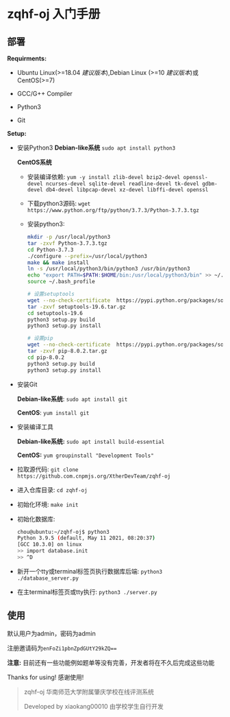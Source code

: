 # zqhf-oj 入门手册



## 部署

**Requirments:**

- Ubuntu Linux(>=18.04 *建议版本*),Debian Linux (>=10 *建议版本*)或CentOS(>=7)

- GCC/G++ Compiler

- Python3

- Git

  

**Setup:**

- 安装Python3
  **Debian-like系统** `sudo apt install python3`

  **CentOS系统**

  - 安装编译依赖: `yum -y install zlib-devel bzip2-devel openssl-devel ncurses-devel sqlite-devel readline-devel tk-devel gdbm-devel db4-devel libpcap-devel xz-devel libffi-devel openssl`

  - 下载python3源码: `wget https://www.python.org/ftp/python/3.7.3/Python-3.7.3.tgz`

  - 安装python3:

    ```bash
    mkdir -p /usr/local/python3
    tar -zxvf Python-3.7.3.tgz
    cd Python-3.7.3
    ./configure --prefix=/usr/local/python3
    make && make install
    ln -s /usr/local/python3/bin/python3 /usr/bin/python3
    echo "export PATH=$PATH:$HOME/bin:/usr/local/python3/bin" >> ~/.bash_profile
    source ~/.bash_profile
    
    # 设置setuptools
    wget --no-check-certificate  https://pypi.python.org/packages/source/s/setuptools/setuptools-19.6.tar.gz
    tar -zxvf setuptools-19.6.tar.gz
    cd setuptools-19.6
    python3 setup.py build
    python3 setup.py install
    
    # 设置pip
    wget --no-check-certificate  https://pypi.python.org/packages/source/p/pip/pip-8.0.2.tar.gz
    tar -zxvf pip-8.0.2.tar.gz
    cd pip-8.0.2
    python3 setup.py build
    python3 setup.py install
    ```

- 安装Git

  **Debian-like系统**: `sudo apt install git`

  **CentOS**: `yum install git`

- 安装编译工具

  **Debian-like系统:** `sudo apt install build-essential`

  **CentOS:** `yum groupinstall "Development Tools"`

- 拉取源代码: `git clone https://github.com.cnpmjs.org/XtherDevTeam/zqhf-oj`

- 进入仓库目录: `cd zqhf-oj`

- 初始化环境: `make init`

- 初始化数据库:

  ```bash
  chou@ubuntu:~/zqhf-oj$ python3
  Python 3.9.5 (default, May 11 2021, 08:20:37)
  [GCC 10.3.0] on linux
  >> import database.init
  >> ^D
  ```

  

- 新开一个tty或terminal标签页执行数据库后端: `python3 ./database_server.py`

- 在主terminal标签页或tty执行: `python3 ./server.py`



## 使用

默认用户为admin，密码为admin

注册邀请码为`enFoZi1pbnZpdGUtY29kZQ==`

**注意:** 目前还有一些功能例如题单等没有完善，开发者将在不久后完成这些功能

Thanks for using! 感谢使用!



> zqhf-oj 华南师范大学附属肇庆学校在线评测系统
>
> Developed by xiaokang00010 由学校学生自行开发

